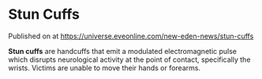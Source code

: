 # Stun Cuffs
Published on  at https://universe.eveonline.com/new-eden-news/stun-cuffs

**Stun cuffs** are handcuffs that emit a modulated electromagnetic pulse
which disrupts neurological activity at the point of contact,
specifically the wrists. Victims are unable to move their hands or
forearms.
